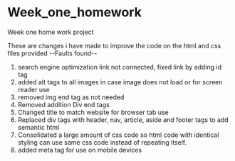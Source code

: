 # Week_one_homework
Week one home work project

These are changes i have made to improve the code on the html and css files provided
--Faults found--
1. search engine optimization link not connected, fixed link by adding id tag
2. added alt tags to all images in case image does not load or for screen reader use 
3. removed img end tag as not needed 
4. Removed addition Div end tags 
5. Changed title to match website for browser tab use
6. Replaced div tags with header, nav, article, aside and footer tags to add semantic html
7. Consolidated a large amount of css code so html code with identical styling can use same css code instead of repeating itself. 
8. added meta tag for use on mobile devices